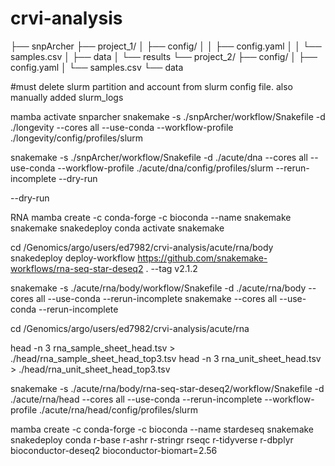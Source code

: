 # crvi-analysis


├── snpArcher
├── project_1/
│   ├── config/
│   │   ├── config.yaml
│   │   └── samples.csv
│   ├── data
│   └── results
└── project_2/
    ├── config/
    │   ├── config.yaml
    │   └── samples.csv
    └── data

#must delete slurm partition and account from slurm config file. also manually added slurm_logs

mamba activate snparcher
snakemake -s ./snpArcher/workflow/Snakefile -d ./longevity --cores all --use-conda --workflow-profile ./longevity/config/profiles/slurm

snakemake -s ./snpArcher/workflow/Snakefile -d ./acute/dna --cores all --use-conda --workflow-profile ./acute/dna/config/profiles/slurm --rerun-incomplete --dry-run


--dry-run


RNA
mamba create -c conda-forge -c bioconda --name snakemake snakemake snakedeploy
conda activate snakemake

cd  /Genomics/argo/users/ed7982/crvi-analysis/acute/rna/body
snakedeploy deploy-workflow https://github.com/snakemake-workflows/rna-seq-star-deseq2 . --tag v2.1.2


snakemake -s ./acute/rna/body/workflow/Snakefile -d ./acute/rna/body --cores all --use-conda --rerun-incomplete 
snakemake --cores all --use-conda --rerun-incomplete 


cd /Genomics/argo/users/ed7982/crvi-analysis/acute/rna

head -n 3 rna_sample_sheet_head.tsv > ./head/rna_sample_sheet_head_top3.tsv
head -n 3 rna_unit_sheet_head.tsv > ./head/rna_unit_sheet_head_top3.tsv 



snakemake -s ./acute/rna/body/rna-seq-star-deseq2/workflow/Snakefile -d ./acute/rna/head --cores all --use-conda --rerun-incomplete --workflow-profile ./acute/rna/head/config/profiles/slurm


<!-- conda install r-base r-ashr r-stringr rseqc r-tidyverse r-dbplyr -->
<!-- + biomart + DESeq2 -->

mamba create -c conda-forge -c bioconda --name stardeseq snakemake snakedeploy conda r-base r-ashr r-stringr rseqc r-tidyverse r-dbplyr bioconductor-deseq2 bioconductor-biomart=2.56
